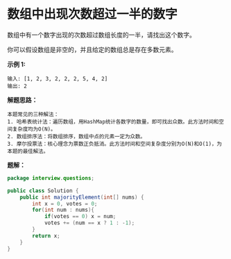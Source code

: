 # 数组中出现次数超过一半的数字

数组中有一个数字出现的次数超过数组长度的一半，请找出这个数字。

你可以假设数组是非空的，并且给定的数组总是存在多数元素。

**示例 1:**

```text
输入: [1, 2, 3, 2, 2, 2, 5, 4, 2]
输出: 2
```

**解题思路：**

```text
本题常见的三种解法：
1. 哈希表统计法：遍历数组，用HashMap统计各数字的数量，即可找出众数。此方法时间和空间复杂度均为O(N)。
2. 数组排序法：将数组排序，数组中点的元素一定为众数。
3. 摩尔投票法：核心理念为票数正负抵消。此方法时间和空间复杂度分别为O(N)和O(1)，为本题的最佳解法。
```

**题解：**

```java
package interview.questions;

public class Solution {
    public int majorityElement(int[] nums) {
        int x = 0, votes = 0;
        for(int num : nums){
            if(votes == 0) x = num;
            votes += (num == x ? 1 : -1);
        }
        return x;
    }
}
```
